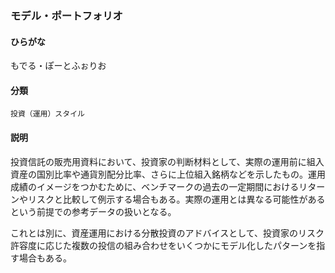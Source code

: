 <div style="display:none;">

## [あ行](securities-terms?id=あ行)
## [か行](securities-terms?id=か行)
## [さ行](securities-terms?id=さ行)
## [た行](securities-terms?id=た行)
## [な行](securities-terms?id=な行)
## [は行](securities-terms?id=は行)
## [ま行](securities-terms?id=ま行)

</div>

### モデル・ポートフォリオ

#### ひらがな

もでる・ぽーとふぉりお

#### 分類

`投資（運用）スタイル`

#### 説明

投資信託の販売用資料において、投資家の判断材料として、実際の運用前に組入資産の国別比率や通貨別配分比率、さらに上位組入銘柄などを示したもの。運用成績のイメージをつかむために、ベンチマークの過去の一定期間におけるリターンやリスクと比較して例示する場合もある。実際の運用とは異なる可能性があるという前提での参考データの扱いとなる。
 
これとは別に、資産運用における分散投資のアドバイスとして、投資家のリスク許容度に応じた複数の投信の組み合わせをいくつかにモデル化したパターンを指す場合もある。

<div style="display:none;">

## [や行](securities-terms?id=や行)
## [ら行](securities-terms?id=ら行)
## [わ行](securities-terms?id=わ行)
## [英数字・記号](securities-terms?id=英数字・記号)

</div>

